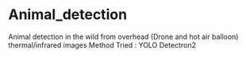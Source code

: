 # Animal_detection
Animal detection in the wild from overhead (Drone and hot air balloon) thermal/infrared images
Method Tried :
YOLO
Detectron2

